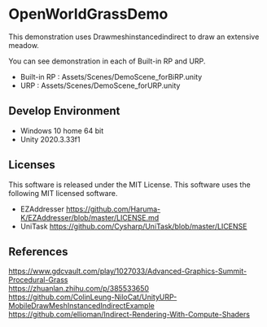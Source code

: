 # OpenWorldGrassDemo
This demonstration uses Drawmeshinstancedindirect to draw an extensive meadow. 

You can see demonstration in each of Built-in RP and URP.

- Built-in RP : Assets/Scenes/DemoScene_forBiRP.unity
- URP : Assets/Scenes/DemoScene_forURP.unity

## Develop Environment
- Windows 10 home 64 bit
- Unity 2020.3.33f1

## Licenses
This software is released under the MIT License.
This software uses the following MIT licensed software.

- EZAddresser
  https://github.com/Haruma-K/EZAddresser/blob/master/LICENSE.md
- UniTask
  https://github.com/Cysharp/UniTask/blob/master/LICENSE

## References
https://www.gdcvault.com/play/1027033/Advanced-Graphics-Summit-Procedural-Grass  
https://zhuanlan.zhihu.com/p/385533650  
https://github.com/ColinLeung-NiloCat/UnityURP-MobileDrawMeshInstancedIndirectExample  
https://github.com/ellioman/Indirect-Rendering-With-Compute-Shaders
